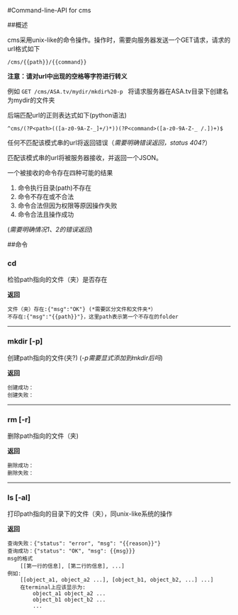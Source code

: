 #Command-line-API for cms

##概述


cms采用unix-like的命令操作。操作时，需要向服务器发送一个GET请求，请求的url格式如下

	/cms/{{path}}/{{command}} 

**注意：请对url中出现的空格等字符进行转义**

例如 `GET /cms/ASA.tv/mydir/mkdir%20-p ` 将请求服务器在ASA.tv目录下创建名为mydir的文件夹

后端匹配url的正则表达式如下(python语法)

	^cms/(?P<path>(([a-z0-9A-Z-_]+/)*))(?P<command>([a-z0-9A-Z-_ /.])+)$
	
任何不匹配该模式串的url将返回错误（*需要明确错误返回，status 404?*）

匹配该模式串的url将被服务器接收，并返回一个JSON。

一个被接收的命令存在四种可能的结果

1. 命令执行目录(path)不存在
2. 命令不存在或不合法
3. 命令合法但因为权限等原因操作失败
4. 命令合法且操作成功

(*需要明确情况1、2的错误返回*)

##命令

### cd

检验path指向的文件（夹）是否存在

__返回__

	文件（夹）存在:{"msg":"OK"} (*需要区分文件和文件夹*）
	不存在:{"msg":"{{path}}"}，这里path表示第一个不存在的folder

---------------------------------------
### mkdir [-p]

创建path指向的文件(夹?)
(*-p需要显式添加到mkdir后吗*)

__返回__

	创建成功：
	创建失败：

---------------------------------------
### rm [-r]

删除path指向的文件（夹)

__返回__

	删除成功：
	删除失败：

---------------------------------------
### ls [-al]

打印path指向的目录下的文件（夹），同unix-like系统的操作

__返回__

	查询失败：{"status": "error", "msg": "{{reason}}"}
	查询成功：{"status": "OK", "msg": {{msg}}}	
	msg的格式
		[[第一行的信息], [第二行的信息], ...]
	例如:
		[[object_a1, object_a2 ...], [object_b1, object_b2, ...] ...]
		在terminal上应该显示为:
			object_a1 object_a2 ...
			object_b1 object_b2 ...
			...



